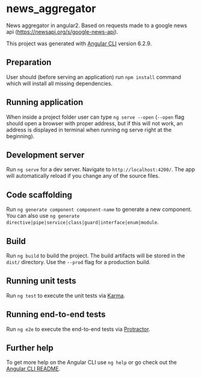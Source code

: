 # news_aggregator
News aggregator in angular2. Based on requests made to a google news api (https://newsapi.org/s/google-news-api).

This project was generated with [Angular CLI](https://github.com/angular/angular-cli) version 6.2.9.

## Preparation
User should (before serving an application) run `npm install` command which will install all missing dependencies.

## Running application
When inside a project folder user can type `ng serve --open` (`--open` flag should open a browser with proper address, but if this will not work, an address is displayed in terminal when running ng serve right at the beginning).

## Development server

Run `ng serve` for a dev server. Navigate to `http://localhost:4200/`. The app will automatically reload if you change any of the source files.

## Code scaffolding

Run `ng generate component component-name` to generate a new component. You can also use `ng generate directive|pipe|service|class|guard|interface|enum|module`.

## Build

Run `ng build` to build the project. The build artifacts will be stored in the `dist/` directory. Use the `--prod` flag for a production build.

## Running unit tests

Run `ng test` to execute the unit tests via [Karma](https://karma-runner.github.io).

## Running end-to-end tests

Run `ng e2e` to execute the end-to-end tests via [Protractor](http://www.protractortest.org/).

## Further help

To get more help on the Angular CLI use `ng help` or go check out the [Angular CLI README](https://github.com/angular/angular-cli/blob/master/README.md).
